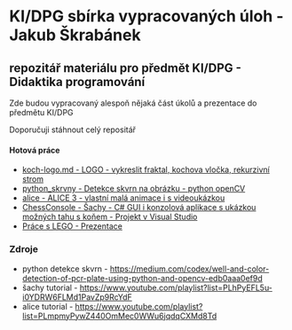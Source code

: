 # KI/DPG sbírka vypracovaných úloh - Jakub Škrabánek
## repozitář materiálu pro předmět KI/DPG - Didaktika programování

Zde budou vypracovaný alespoň nějaká část úkolů a prezentace do předmětu KI/DPG

Doporučuji stáhnout celý repositář

#### Hotová práce
- [koch-logo.md - LOGO - vykreslit fraktal, kochova vločka, rekurzivní strom](https://github.com/KubMakCZ/awesome-didaktika-programovani/blob/main/koch-logo.md)
- [python_skrvny - Detekce skvrn na obrázku - python openCV](https://github.com/KubMakCZ/awesome-didaktika-programovani/tree/main/python_skvrny)
- [alice - ALICE 3 - vlastní malá animace i s videoukázkou](https://github.com/KubMakCZ/awesome-didaktika-programovani/tree/main/alice)
- [ChessConsole - Šachy - C# GUI i konzolová aplikace s ukázkou možných tahu s koňem - Projekt v Visual Studio](https://github.com/KubMakCZ/awesome-didaktika-programovani/tree/main/ChessConsole)
- [Práce s LEGO - Prezentace](https://github.com/KubMakCZ/awesome-didaktika-programovani/blob/main/Programov%C3%A1n%C3%AD%20LEGO%20Mindstorm.pptx)


### Zdroje
 - python detekce skvrn - https://medium.com/codex/well-and-color-detection-of-pcr-plate-using-python-and-opencv-edb0aaa0ef9d
 - šachy tutorial - https://www.youtube.com/playlist?list=PLhPyEFL5u-i0YDRW6FLMd1PavZp9RcYdF
 - alice tutorial - https://www.youtube.com/playlist?list=PLmpmyPywZ440OmMec0WWu6jqdqCXMd8Td
